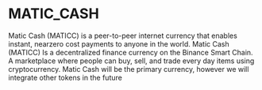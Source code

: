 # MATIC_CASH
Matic Cash (MATICC) is a peer-to-peer internet currency that enables instant, nearzero cost payments to anyone in the world. Matic Cash (MATICC) Is a decentralized finance currency on the Binance Smart Chain. A marketplace where people can buy, sell, and trade every day items using cryptocurrency. Matic Cash will be the primary currency, however we will integrate other tokens in the future
